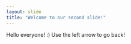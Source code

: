 ```yaml
---
layout: slide
title: "Welcome to our second slide!"
---
```

Hello everyone! :)
Use the left arrow to go back!
